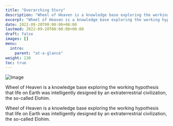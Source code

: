```yaml
---
title: "Overarching Story"
description: "Wheel of Heaven is a knowledge base exploring the working hypothesis that life on Earth was intelligently designed by an extraterrestrial civilization, the so-called Elohim."
excerpt: "Wheel of Heaven is a knowledge base exploring the working hypothesis that life on Earth was intelligently designed by an extraterrestrial civilization, the so-called Elohim."
date: 2022-09-20T00:00:00+00:00
lastmod: 2022-09-20T00:00:00+00:00
draft: false
images: []
menu:
  intro:
    parent: "at-a-glance"
weight: 130
toc: true
---
```


![Image](images/moodscape_03.jpg "moodscape_03")

Wheel of Heaven is a knowledge base exploring the working hypothesis that life on Earth was intelligently designed by an extraterrestrial civilization, the so-called Elohim.

Wheel of Heaven is a knowledge base exploring the working hypothesis that life on Earth was intelligently designed by an extraterrestrial civilization, the so-called Elohim.
